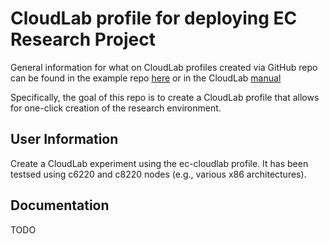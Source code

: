 # CloudLab profile for deploying EC Research Project

General information for what on CloudLab profiles created via GitHub repo can be found in the example repo [here](https://github.com/emulab/my-profile) or in the CloudLab [manual](https://docs.cloudlab.us/cloudlab-manual.html)

Specifically, the goal of this repo is to create a CloudLab profile that allows for one-click creation of the research environment.

## User Information

Create a CloudLab experiment using the ec-cloudlab profile. It has been testsed using c6220 and c8220 nodes (e.g., various x86 architectures).

## Documentation

TODO
